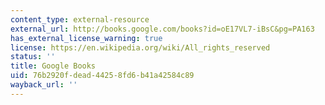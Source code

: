 ```yaml
---
content_type: external-resource
external_url: http://books.google.com/books?id=oE17VL7-iBsC&pg=PA163
has_external_license_warning: true
license: https://en.wikipedia.org/wiki/All_rights_reserved
status: ''
title: Google Books
uid: 76b2920f-dead-4425-8fd6-b41a42584c89
wayback_url: ''
---
```

